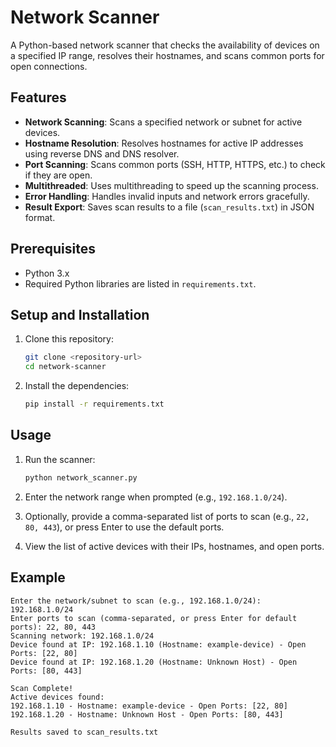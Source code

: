 # Network Scanner

A Python-based network scanner that checks the availability of devices on a specified IP range, resolves their hostnames, and scans common ports for open connections.

## Features
- **Network Scanning**: Scans a specified network or subnet for active devices.
- **Hostname Resolution**: Resolves hostnames for active IP addresses using reverse DNS and DNS resolver.
- **Port Scanning**: Scans common ports (SSH, HTTP, HTTPS, etc.) to check if they are open.
- **Multithreaded**: Uses multithreading to speed up the scanning process.
- **Error Handling**: Handles invalid inputs and network errors gracefully.
- **Result Export**: Saves scan results to a file (`scan_results.txt`) in JSON format.

## Prerequisites
- Python 3.x
- Required Python libraries are listed in `requirements.txt`.

## Setup and Installation

1. Clone this repository:
    ```bash
    git clone <repository-url>
    cd network-scanner
    ```

2. Install the dependencies:
    ```bash
    pip install -r requirements.txt
    ```

## Usage

1. Run the scanner:
    ```bash
    python network_scanner.py
    ```

2. Enter the network range when prompted (e.g., `192.168.1.0/24`).

3. Optionally, provide a comma-separated list of ports to scan (e.g., `22, 80, 443`), or press Enter to use the default ports.

4. View the list of active devices with their IPs, hostnames, and open ports.

## Example

```plaintext
Enter the network/subnet to scan (e.g., 192.168.1.0/24): 192.168.1.0/24
Enter ports to scan (comma-separated, or press Enter for default ports): 22, 80, 443
Scanning network: 192.168.1.0/24
Device found at IP: 192.168.1.10 (Hostname: example-device) - Open Ports: [22, 80]
Device found at IP: 192.168.1.20 (Hostname: Unknown Host) - Open Ports: [80, 443]

Scan Complete!
Active devices found:
192.168.1.10 - Hostname: example-device - Open Ports: [22, 80]
192.168.1.20 - Hostname: Unknown Host - Open Ports: [80, 443]

Results saved to scan_results.txt
